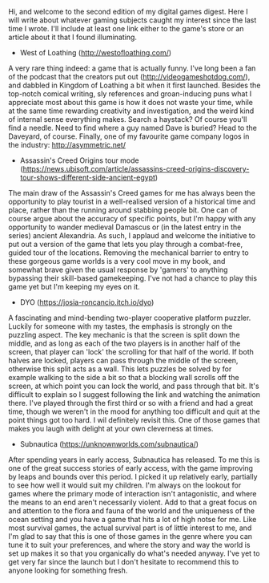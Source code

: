  Hi, and welcome to the second edition of my digital games digest. Here I will write about whatever gaming subjects caught my interest since the last time I wrote. I'll include at least one link either to the game's store or an article about it that I found illuminating.

- West of Loathing (http://westofloathing.com/)

A very rare thing indeed: a game that is actually funny. I've long been a fan of the podcast that the creators put out (http://videogameshotdog.com/), and dabbled in Kingdom of Loathing a bit when it first launched. Besides the top-notch comical writing, sly references and groan-inducing puns what I appreciate most about this game is how it does not waste your time, while at the same time rewarding creativity and investigation, and the weird kind of internal sense everything makes. Search a haystack? Of course you'll find a needle. Need to find where a guy named Dave is buried? Head to the Daveyard, of course. Finally, one of my favourite game company logos in the industry: http://asymmetric.net/

- Assassin's Creed Origins tour mode (https://news.ubisoft.com/article/assassins-creed-origins-discovery-tour-shows-different-side-ancient-egypt)

The main draw of the Assassin's Creed games for me has always been the opportunity to play tourist in a well-realised version of a historical time and place, rather than the running around stabbing people bit. One can of course argue about the accuracy of specific points, but I'm happy with any opportunity to wander medieval Damascus or (in the latest entry in the series) ancient Alexandria. As such, I applaud and welcome the initiative to put out a version of the game that lets you play through a combat-free, guided tour of the locations. Removing the mechanical barrier to entry to these gorgeous game worlds is a very cool move in my book, and somewhat brave given the usual response by 'gamers' to anything bypassing their skill-based gamekeeping. I've not had a chance to play this game yet but I'm keeping my eyes on it.

- DYO (https://josia-roncancio.itch.io/dyo)

A fascinating and mind-bending two-player cooperative platform puzzler. Luckily for someone with my tastes, the emphasis is strongly on the puzzling aspect. The key mechanic is that the screen is split down the middle, and as long as each of the two players is in another half of the screen, that player can 'lock' the scrolling for that half of the world. If both halves are locked, players can pass through the middle of the screen, otherwise this split acts as a wall. This lets puzzles be solved by for example walking to the side a bit so that a blocking wall scrolls off the screen, at which point you can lock the world, and pass through that bit. It's difficult to explain so I suggest following the link and watching the animation there. I've played through the first third or so with a friend and had a great time, though we weren't in the mood for anything too difficult and quit at the point things got too hard. I wil definitely revisit this. One of those games that makes you laugh with delight at your own cleverness at times.

- Subnautica (https://unknownworlds.com/subnautica/)

After spending years in early access, Subnautica has released. To me this is one of the great success stories of early access, with the game improving by leaps and bounds over this period. I picked it up relatively early, partially to see how well it would suit my children. I'm always on the lookout for games where the primary mode of interaction isn't antagonistic, and where the means to an end aren't necessarily violent. Add to that a great focus on and attention to the flora and fauna of the world and the uniqueness of the ocean setting and you have a game that hits a lot of high notse for me. Like most survival games, the actual survival part is of little interest to me, and I'm glad to say that this is one of those games in the genre where you can tune it to suit your preferences, and where the story and way the world is set up makes it so that you organically do what's needed anyway. I've yet to get very far since the launch but I don't hesitate to recommend this to anyone looking for something fresh.


